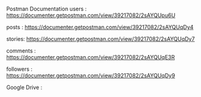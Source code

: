Postman Documentation
users : https://documenter.getpostman.com/view/39217082/2sAYQUpu6U

posts : https://documenter.getpostman.com/view/39217082/2sAYQUqDy4

stories: https://documenter.getpostman.com/view/39217082/2sAYQUqDy7

comments : https://documenter.getpostman.com/view/39217082/2sAYQUqE3R

followers : https://documenter.getpostman.com/view/39217082/2sAYQUqDy9

Google Drive : 
